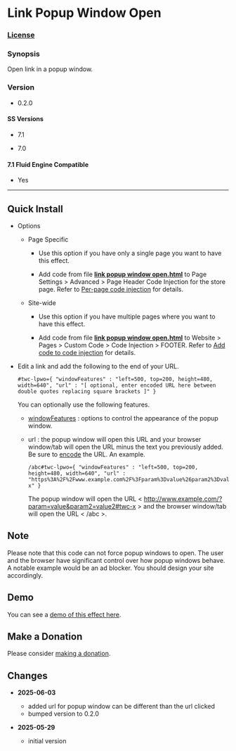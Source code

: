 # Link Popup Window Open

### [License][1]

### Synopsis

Open link in a popup window.

### Version

  * 0.2.0

#### SS Versions

  * 7.1
  
  * 7.0

#### 7.1 Fluid Engine Compatible

  * Yes

---

## Quick Install

* Options

  * Page Specific
  
    * Use this option if you have only a single page you want to have this
      effect.
      
    * Add code from file **[link popup window open.html][2]** to
      Page Settings > Advanced > Page Header Code Injection for the store page.
      Refer to [Per-page code injection][3] for details.
      
  * Site-wide
  
    * Use this option if you have multiple pages where you want to have this
      effect.
      
    * Add code from file **[link popup window open.html][2]** to Website >
      Pages > Custom Code > Code Injection > FOOTER. Refer to [Add code to
      code injection][4] for details.

* Edit a link and add the following to the end of your URL.

  ```url
  #twc-lpwo={ "windowFeatures" : "left=500, top=200, height=480, width=640", "url" : "[ optional, enter encoded URL here between double quotes replacing square brackets ]" }
  ```
  
  You can optionally use the following features.
  
    * [windowFeatures][5] : options to control the appearance of the popup
      window.
    
    * url : the popup window will open this URL and your browser window/tab will
      open the URL minus the text you previously added. Be sure to [encode][6]
      the URL. An example.
      
      ```url
      /abc#twc-lpwo={ "windowFeatures" : "left=500, top=200, height=480, width=640", "url" : "https%3A%2F%2Fwww.example.com%2F%3Fparam%3Dvalue%26param2%3Dvalue2%23twc-x" }
      ```
      
      The popup window will open the URL
      < http://www.example.com/?param=value&param2=value2#twc-x >
      and the browser window/tab will open the URL < /abc >.

## Note

Please note that this code can not force popup windows to open. The user and the
browser have significant control over how popup windows behave. A notable
example would be an ad blocker. You should design your site accordingly.

## Demo

You can see a [demo of this effect here][7].

## Make a Donation

Please consider [making a donation][8].

## Changes

* **2025-06-03**

  * added url for popup window can be different than the url clicked
  * bumped version to 0.2.0
  
* **2025-05-29**

  * initial version

[1]: https://github.com/tomsWebConsulting/twcsl/blob/main/LICENSE.txt#L1
[2]: link%20popup%20window%20open.html#L1
[3]: https://support.squarespace.com/hc/en-us/articles/205815908-Using-code-injection#toc-per-page-code-injection
[4]: https://support.squarespace.com/hc/en-us/articles/205815908-Using-code-injection#toc-add-code-to-code-injection
[5]: https://developer.mozilla.org/en-US/docs/Web/API/Window/open#windowfeatures
[6]: https://www.urlencoder.org/
[7]: https://toms-web-consulting-demos.squarespace.com/link-popup-window-open?password=twcdemos
[8]: https://github.com/tomsWebConsulting/twcsl#make-a-donation
